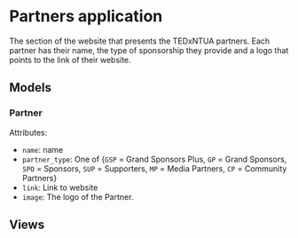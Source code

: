 # Partners application

The section of the website that presents the TEDxNTUA partners. Each partner has
their name, the type of sponsorship they provide and a logo that points to the
link of their website.

## Models

### Partner

Attributes:
* `name`: name
* `partner_type`: One of {`GSP` = Grand Sponsors Plus, `GP` = Grand Sponsors, `SPO` = Sponsors, `SUP` = Supporters, `MP` = Media Partners, `CP` = Community Partners}
* `link`: Link to website
* `image`: The logo of the Partner.
## Views
